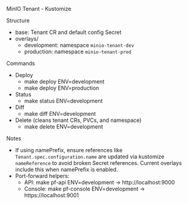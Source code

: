 MinIO Tenant - Kustomize

Structure
- base: Tenant CR and default config Secret
- overlays/
  - development: namespace `minio-tenant-dev`
  - production: namespace `minio-tenant-prod`

Commands
- Deploy
  - make deploy ENV=development
  - make deploy ENV=production
- Status
  - make status ENV=development
- Diff
  - make diff ENV=development
- Delete (cleans tenant CRs, PVCs, and namespace)
  - make delete ENV=development

Notes
- If using namePrefix, ensure references like `Tenant.spec.configuration.name` are updated via kustomize `nameReference` to avoid broken Secret references. Current overlays include this when namePrefix is enabled.
- Port-forward helpers:
  - API: make pf-api ENV=development → http://localhost:9000
  - Console: make pf-console ENV=development → https://localhost:9001

